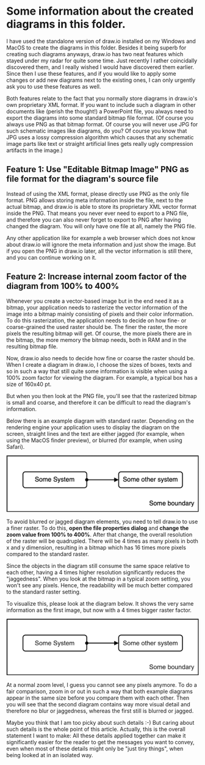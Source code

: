 # Some information about the created diagrams in this folder.

I have used the standalone version of draw.io installed on my Windows and MacOS to create the diagrams in this folder.
Besides it being superb for creating such diagrams anyways, draw.io has two neat features which stayed under my radar for quite some time.
Just recently I rather coincidally discovered them, and I really wished I would have discovered them earlier.
Since then I use these features, and if you would like to apply some changes or add new diagrams next to the existing ones, I can only urgently ask you to use these features as well.

Both features relate to the fact that you normally store diagrams in draw.io's own proprietary XML format.
If you want to include such a diagram in other documents like (perish the thought!) a PowerPoint file, you always need to export the diagrams into some standard bitmap file format.
(Of course you always use PNG as that bitmap format. Of course you will never use JPG for such schematic images like diagrams, do you? Of course you know that JPG uses a lossy compression algorithm which causes that any schematic image parts like text or straight artificial lines gets really ugly compression artifacts in the image.)


## Feature 1: Use "Editable Bitmap Image" PNG as file format for the diagram's source file

Instead of using the XML format, please directly use PNG as the only file format.
PNG allows storing meta information inside the file, next to the actual bitmap, and draw.io is able to store its proprietary XML vector format inside the PNG.
That means you never ever need to export to a PNG file, and therefore you can also never forget to export to PNG after having changed the diagram.
You will only have one file at all, namely the PNG file.

Any other application like for example a web browser which does not know about draw.io will ignore the meta information and just show the image.
But if you open the PNG in draw.io later, all the vector information is still there, and you can continue working on it.


## Feature 2: Increase internal zoom factor of the diagram from 100% to 400%

Whenever you create a vector-based image but in the end need it as a bitmap, your application needs to rasterize the vector information of the image into a bitmap mainly consisting of pixels and their color information.
To do this rasterization, the application needs to decide on how fine- or coarse-grained the used raster should be.
The finer the raster, the more pixels the resulting bitmap will get.
Of course, the more pixels there are in the bitmap, the more memory the bitmap needs, both in RAM and in the resulting bitmap file.

Now, draw.io also needs to decide how fine or coarse the raster should be.
When I create a diagram in draw.io, I choose the sizes of boxes, texts and so in such a way that still quite some information is visible when using a 100% zoom factor for viewing the diagram.
For example, a typical box has a size of 160x40 pt.

But when you then look at the PNG file, you'll see that the rasterized bitmap is small and coarse, and therefore it can be difficult to read the diagram's information.

Below there is an example diagram with standard raster.
Depending on the rendering engine your application uses to display the diagram on the screen, straight lines and the text are either jagged (for example, when using the MacOS finder preview), or blurred (for example, when using Safari).

<img src="drawio_raster-example_100percent.png" width="800">

To avoid blurred or jagged diagram elements, you need to tell draw.io to use a finer raster.
To do this, **open the file properties dialog** and **change the zoom value from 100% to 400%**.
After that change, the overall resolution of the raster will be quadrupled.
There will be 4 times as many pixels in both x and y dimension, resulting in a bitmap which has 16 times more pixels compared to the standard raster.

Since the objects in the diagram still consume the same space relative to each other, having a 4 times higher resolution significantly reduces the "jaggedness".
When you look at the bitmap in a typical zoom setting, you won't see any pixels.
Hence, the readability will be much better compared to the standard raster setting.

To visualize this, please look at the diagram below. It shows the very same information as the first image, but now with a 4 times bigger raster factor.

<img src="drawio_raster-example_400percent.png" width="800">

At a normal zoom level, I guess you cannot see any pixels anymore.
To do a fair comparison, zoom in or out in such a way that both example diagrams appear in the same size before you compare them with each other.
Then you will see that the second diagram contains way more visual detail and therefore no blur or jaggedness, whereas the first still is blurred or jagged.

Maybe you think that I am too picky about such details :-)
But caring about such details is the whole point of this article.
Actually, this is the overall statement I want to make:
All these details applied together can make it significantly easier for the reader to get the messages you want to convey, even when most of these details might only be "just tiny things", when being looked at in an isolated way.